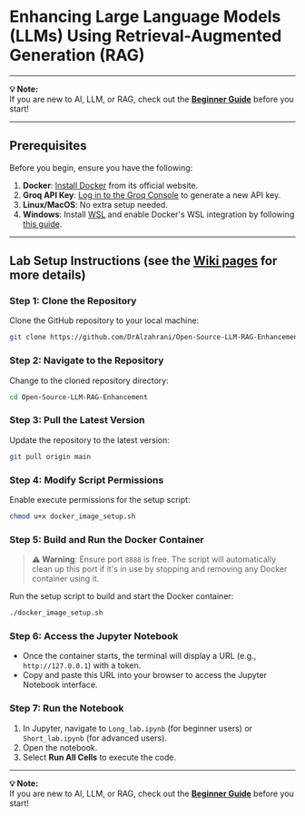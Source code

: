 
# Enhancing Large Language Models (LLMs) Using Retrieval-Augmented Generation (RAG)

---

**💡 Note:**  
If you are new to AI, LLM, or RAG, check out the [**Beginner Guide**](https://github.com/DrAlzahrani/Open-Source-LLM-RAG-Enhancement/wiki/Tutorial) before you start!  

---

## Prerequisites
Before you begin, ensure you have the following:

1. **Docker**: [Install Docker](https://www.docker.com) from its official website.  
2. **Groq API Key**: [Log in to the Groq Console](https://console.groq.com) to generate a new API key.  
3. **Linux/MacOS**: No extra setup needed.  
4. **Windows**: Install [WSL](https://learn.microsoft.com/en-us/windows/wsl/install) and enable Docker's WSL integration by following [this guide](https://docs.docker.com/desktop/windows/wsl/).  

---

## Lab Setup Instructions (see the [Wiki pages](https://github.com/DrAlzahrani/Open-Source-LLM-RAG-Enhancement/wiki) for more details)

### Step 1: Clone the Repository
Clone the GitHub repository to your local machine:  
```bash
git clone https://github.com/DrAlzahrani/Open-Source-LLM-RAG-Enhancement.git
```

### Step 2: Navigate to the Repository
Change to the cloned repository directory:  
```bash
cd Open-Source-LLM-RAG-Enhancement
```

### Step 3: Pull the Latest Version
Update the repository to the latest version:  
```bash
git pull origin main
```

### Step 4: Modify Script Permissions
Enable execute permissions for the setup script:  
```bash
chmod u+x docker_image_setup.sh
```

### Step 5: Build and Run the Docker Container
> **⚠️ Warning**: Ensure port `8888` is free. The script will automatically clean up this port if it's in use by stopping and removing any Docker container using it.

Run the setup script to build and start the Docker container:  
```bash
./docker_image_setup.sh
```

### Step 6: Access the Jupyter Notebook
- Once the container starts, the terminal will display a URL (e.g., `http://127.0.0.1`) with a token.  
- Copy and paste this URL into your browser to access the Jupyter Notebook interface.  

### Step 7: Run the Notebook
1. In Jupyter, navigate to `Long_lab.ipynb` (for beginner users) or `Short_lab.ipynb` (for advanced users).
2. Open the notebook.  
3. Select **Run All Cells** to execute the code.  

---

**💡 Note:**  
If you are new to AI, LLM, or RAG, check out the [**Beginner Guide**](https://github.com/DrAlzahrani/Open-Source-LLM-RAG-Enhancement/wiki/Tutorial) before you start!  

